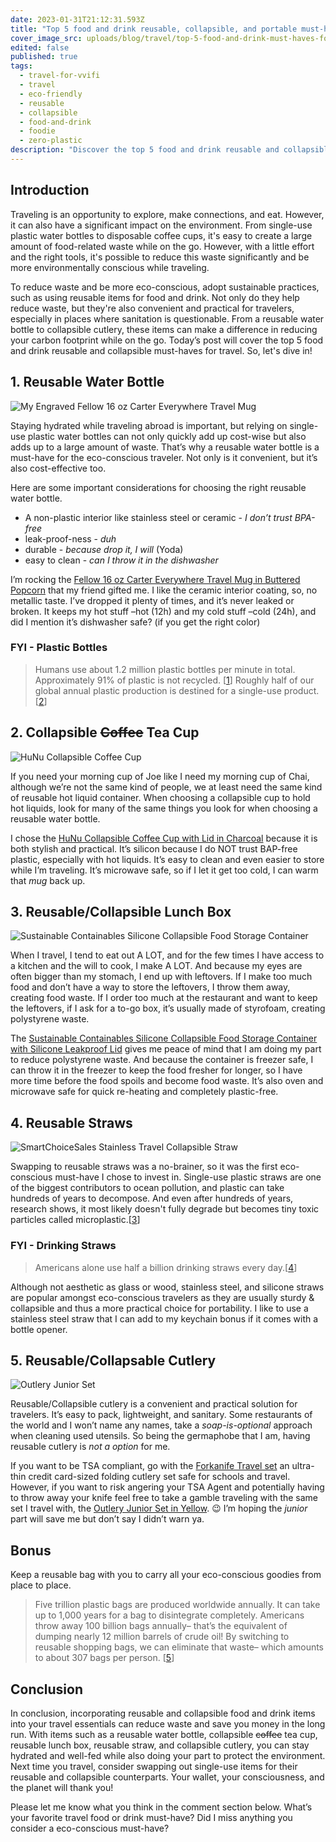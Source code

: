 ```yaml
---
date: 2023-01-31T21:12:31.593Z
title: "Top 5 food and drink reusable, collapsible, and portable must-haves for the eco-conscious traveler"
cover_image_src: uploads/blog/travel/top-5-food-and-drink-must-haves-for-the-eco-conscious-traveler-cover.jpg
edited: false
published: true
tags:
  - travel-for-vvifi
  - travel
  - eco-friendly
  - reusable
  - collapsible
  - food-and-drink
  - foodie
  - zero-plastic
description: "Discover the top 5 food and drink reusable and collapsible must-haves for eco-friendly travel. From a reusable water bottle to a collapsible lunch box, these essentials will help you stay hydrated, well-fed, and reduce your impact on the environment. Read on for a comprehensive guide to sustainable travel gear. Start making a difference today!"
---
```


## Introduction
Traveling is an opportunity to explore, make connections, and eat. However, it can also have a significant impact on the environment. From single-use plastic water bottles to disposable coffee cups, it's easy to create a large amount of food-related waste while on the go. However, with a little effort and the right tools, it's possible to reduce this waste significantly and be more environmentally conscious while traveling.

To reduce waste and be more eco-conscious, adopt sustainable practices, such as using reusable items for food and drink. Not only do they help reduce waste, but they're also convenient and practical for travelers, especially in places where sanitation is questionable. From a reusable water bottle to collapsible cutlery, these items can make a difference in reducing your carbon footprint while on the go. Today’s post will cover the top 5 food and drink reusable and collapsible must-haves for travel. So, let's dive in!

## 1. Reusable Water Bottle

<img src="https://res.cloudinary.com/shecodez/image/upload/v1675225351/vvifi_fyi%20blog/My-Engraved-Fellow-16oz-_Carter-Everywhere-Travel-Mug.jpg" alt="My Engraved Fellow 16 oz Carter Everywhere Travel Mug" /> 

Staying hydrated while traveling abroad is important, but relying on single-use plastic water bottles can not only quickly add up cost-wise but also adds up to a large amount of waste. That’s why a reusable water bottle is a must-have for the eco-conscious traveler. Not only is it convenient, but it’s also cost-effective too.

Here are some important considerations for choosing the right reusable water bottle.
- A non-plastic interior like stainless steel or ceramic - _I don’t trust BPA-free_
- leak-proof-ness - _duh_
- durable - _because drop it, I will_ (Yoda)
- easy to clean - _can I throw it in the dishwasher_

I’m rocking the [Fellow 16 oz Carter Everywhere Travel Mug in Buttered Popcorn](https://amzn.to/3wLGxZS) that my friend gifted me. I like the ceramic interior coating, so, no metallic taste. I’ve dropped it plenty of times, and it’s never leaked or broken. It keeps my hot stuff –hot (12h) and my cold stuff –cold (24h), and did I mention it’s dishwasher safe? (if you get the right color)

### FYI - Plastic Bottles
> Humans use about 1.2 million plastic bottles per minute in total. Approximately 91% of plastic is not recycled. [[1](https://basq.livelarq.com/sustainability/how-many-plastic-water-bottles-are-used-a-minute/)] Roughly half of our global annual plastic production is destined for a single-use product.[[2](https://plasticoceans.org/the-facts/)]

## 2. Collapsible ~~Coffee~~ Tea Cup

<img src="https://res.cloudinary.com/shecodez/image/upload/v1675223847/vvifi_fyi%20blog/HuNu-Collapsible-Coffee-Cup.jpg" alt="HuNu Collapsible Coffee Cup" /> 

If you need your morning cup of Joe like I need my morning cup of Chai, although we’re not the same kind of people, we at least need the same kind of reusable hot liquid container. When choosing a collapsible cup to hold hot liquids, look for many of the same things you look for when choosing a reusable water bottle.

I chose the [HuNu Collapsible Coffee Cup with Lid in Charcoal](https://amzn.to/3DwEjkO) because it is both stylish and practical. It’s silicon because I do NOT trust BAP-free plastic, especially with hot liquids. It’s easy to clean and even easier to store while I’m traveling. It’s microwave safe, so if I let it get too cold, I can warm that _mug_ back up.

## 3. Reusable/Collapsible Lunch Box

<img src="https://res.cloudinary.com/shecodez/image/upload/v1675224069/vvifi_fyi%20blog/Sustainable-Containables-Silicone-Collapsible-Lunch-box.jpg" alt="Sustainable Containables Silicone Collapsible Food Storage Container" /> 

When I travel, I tend to eat out A LOT, and for the few times I have access to a kitchen and the will to cook, I make A LOT. And because my eyes are often bigger than my stomach, I end up with leftovers. If I make too much food and don’t have a way to store the leftovers, I throw them away, creating food waste. If I order too much at the restaurant and want to keep the leftovers, if I ask for a to-go box, it’s usually made of styrofoam, creating polystyrene waste.

The [Sustainable Containables Silicone Collapsible Food Storage Container with Silicone Leakproof Lid](https://amzn.to/3Hlh6mJ) gives me peace of mind that I am doing my part to reduce polystyrene waste. And because the container is freezer safe, I can throw it in the freezer to keep the food fresher for longer, so I have more time before the food spoils and become food waste. It’s also oven and microwave safe for quick re-heating and completely plastic-free.

## 4. Reusable Straws

<img src="https://res.cloudinary.com/shecodez/image/upload/v1675224157/vvifi_fyi%20blog/SmartChoiceSales-Stainless-Travel-Collapsible-Straw.jpg" alt="SmartChoiceSales Stainless Travel Collapsible Straw" />

Swapping to reusable straws was a no-brainer, so it was the first eco-conscious must-have I chose to invest in. Single-use plastic straws are one of the biggest contributors to ocean pollution, and plastic can take hundreds of years to decompose. And even after hundreds of years, research shows, it most likely doesn't fully degrade but becomes tiny toxic particles called microplastic.[[3](https://oceanliteracy.unesco.org/plastic-pollution-ocean/)]

### FYI - Drinking Straws
> Americans alone use half a billion drinking straws every day.[[4](https://www.nps.gov/articles/straw-free.htm)] 

Although not aesthetic as glass or wood, stainless steel, and silicone straws are popular amongst eco-conscious travelers as they are usually sturdy & collapsible and thus a more practical choice for portability. I like to use a stainless steel straw that I can add to my keychain bonus if it comes with a bottle opener.

## 5. Reusable/Collapsable Cutlery 

<img src="https://res.cloudinary.com/shecodez/image/upload/v1675224212/vvifi_fyi%20blog/outlery-junior.png" alt="Outlery Junior Set" />

Reusable/Collapsible cutlery is a convenient and practical solution for travelers. It’s easy to pack, lightweight, and sanitary. Some restaurants of the world and I won’t name any names, take a _soap-is-optional_ approach when cleaning used utensils. So being the germaphobe that I am, having reusable cutlery is _not a option_ for me.

If you want to be TSA compliant, go with the [Forkanife Travel set](https://www.cold4ged.com/) an ultra-thin credit card-sized folding cutlery set safe for schools and travel. However, if you want to risk angering your TSA Agent and potentially having to throw away your knife feel free to take a gamble traveling with the same set I travel with, the [Outlery Junior Set in Yellow](https://outlery.com/products/junior-set?variant=39770270072921). 😉 I’m hoping the _junior_ part will save me but don’t say I didn’t warn ya.

## Bonus 
Keep a reusable bag with you to carry all your eco-conscious goodies from place to place.

> Five trillion plastic bags are produced worldwide annually. It can take up to 1,000 years for a bag to disintegrate completely. Americans throw away 100 billion bags annually– that’s the equivalent of dumping nearly 12 million barrels of crude oil! By switching to reusable shopping bags, we can eliminate that waste– which amounts to about 307 bags per person. [[5](https://www.factorydirectpromos.com/blog/the-life-cycle-of-a-plastic-bag-infographic/)]

##  Conclusion
In conclusion, incorporating reusable and collapsible food and drink items into your travel essentials can reduce waste and save you money in the long run. With items such as a reusable water bottle, collapsible ~~coffee~~ tea cup, reusable lunch box, reusable straw, and collapsible cutlery, you can stay hydrated and well-fed while also doing your part to protect the environment. Next time you travel, consider swapping out single-use items for their reusable and collapsible counterparts. Your wallet, your consciousness, and the planet will thank you!

Please let me know what you think in the comment section below. What’s your favorite travel food or drink must-have? Did I miss anything you consider a eco-conscious must-have?
